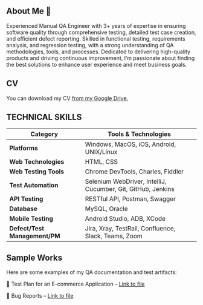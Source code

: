 ## About Me 👋

Experienced Manual QA Engineer with 3+ years of expertise in ensuring software quality through comprehensive testing, detailed test case creation, and efficient defect reporting. Skilled in functional testing, requirements analysis, and regression testing, with a strong understanding of QA methodologies, tools, and processes. Dedicated to delivering high-quality products and driving continuous improvement, I’m passionate about finding the best solutions to enhance user experience and meet business goals.

## CV
You can download my CV [from my Google Drive.](https://docs.google.com/document/d/1aNErDjfp7uZln3XdP17D_t-APMLtbVjm/edit?usp=sharing&ouid=117194947836592066090&rtpof=true&sd=true)


## TECHNICAL SKILLS

| Category               | Tools & Technologies                          |
|----------------------|--------------------------------|
| **Platforms**        | Windows, MacOS, iOS, Android, UNIX/Linux |
| **Web Technologies** | HTML, CSS |
| **Web Testing Tools** | Chrome DevTools, Charles, Fiddler |
| **Test Automation** | Selenium WebDriver, IntelliJ, Cucumber, Git, GitHub, Jenkins |
| **API Testing** | RESTful API, Postman, Swagger |
| **Database** | MySQL, Oracle |
| **Mobile Testing** | Android Studio, ADB, XCode |
| **Defect/Test Management/PM** | Jira, Xray, TestRail, Confluence, Slack, Teams, Zoom |

## Sample Works
Here are some examples of my QA documentation and test artifacts:

📄 Test Plan for an E-commerce Application – [Link to file](https://docs.google.com/document/d/1UY8v_PR0qJHaL9a0WxzuiLByzOvIAqwDER9wtXYG8t0/edit?usp=drive_link)

🐞 Bug Reports – [Link to file](https://docs.google.com/spreadsheets/d/1HNJ0FBn48speFz1ybGMAnThXYvqYT7_aLcIOwP90rOQ/edit?usp=drive_link)
